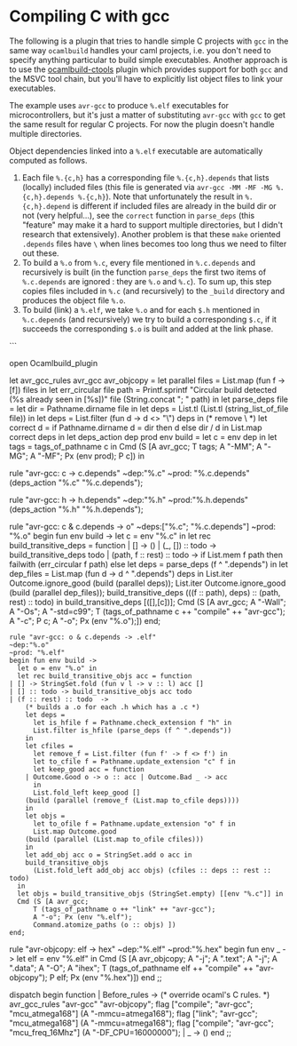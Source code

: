<!-- ((! set title A gcc plugin example !)) ((! set learn !)) -->

# Compiling C with gcc
The following is a plugin that tries to handle simple C projects with
`gcc` in the same way `ocamlbuild` handles your caml projects, i.e. you
don't need to specify anything particular to build simple executables.
Another approach is to use the
[ocamlbuild-ctools](http://dvide.com/labs/ocamlbuild-ctools) plugin
which provides support for both `gcc` and the MSVC tool chain, but
you'll have to explicitly list object files to link your executables.

The example uses `avr-gcc` to produce `%.elf` executables for
microcontrollers, but it's just a matter of substituting `avr-gcc` with
`gcc` to get the same result for regular C projects. For now the plugin
doesn't handle multiple directories.

Object dependencies linked into a `%.elf` executable are automatically
computed as follows.

1. Each file `%.{c,h}` has a corresponding file `%.{c,h}.depends` that
 lists \(locally\) included files \(this file is generated via
 `avr-gcc -MM -MF -MG %.{c,h}.depends %.{c,h}`\). Note that
 unfortunately the result in `%.{c,h}.depend` is different if
 included files are already in the build dir or not \(very
 helpful...\), see the `correct` function in `parse_deps` \(this
 "feature" may make it a hard to support multiple directories, but I
 didn't research that extensively\). Another problem is that these
 `make` oriented `.depends` files have `\` when lines becomes too
 long thus we need to filter out these.
2. To build a `%.o` from `%.c`, every file mentioned in `%.c.depends`
 and recursively is built \(in the function `parse_deps` the first two
 items of `%.c.depends` are ignored : they are `%.o` and `%.c`\). To
 sum up, this step copies files included in `%.c` \(and recursively\)
 to the `_build` directory and produces the object file `%.o`.
3. To build \(link\) a `%.elf`, we take `%.o` and for each `$.h`
 mentioned in `%.c.depends` \(and recursively\) we try to build a
 corresponding `$.c`, if it succeeds the corresponding `$.o` is built
 and added at the link phase.

<!-- -->```
open Ocamlbuild_plugin

let avr_gcc_rules avr_gcc avr_objcopy =
  let parallel files = List.map (fun f -> [f]) files in
  let err_circular file path = 
    Printf.sprintf "Circular build detected (%s already seen in [%s])"
      file (String.concat "; " path)
  in
  let parse_deps file = 
    let dir = Pathname.dirname file in
    let deps = List.tl (List.tl (string_list_of_file file)) in
    let deps = List.filter (fun d -> d <> "\\") deps in (* remove \ *)
    let correct d = if Pathname.dirname d = dir then d else dir / d in
    List.map correct deps
  in
  let deps_action dep prod env build = 
    let c = env dep in
    let tags = tags_of_pathname c in
    Cmd (S [A avr_gcc; T tags; 
        A "-MM"; A "-MG"; A "-MF"; Px (env prod); P c])
  in

  rule "avr-gcc: c -> c.depends" 
    ~dep:"%.c" 
    ~prod: "%.c.depends" (deps_action "%.c" "%.c.depends");

  rule "avr-gcc: h -> h.depends"
    ~dep:"%.h"
    ~prod:"%.h.depends" (deps_action "%.h" "%.h.depends");

  rule "avr-gcc: c & c.depends -> o"
    ~deps:["%.c"; "%.c.depends"]
    ~prod: "%.o"
    begin fun env build ->
      let c = env "%.c" in
      let rec build_transitive_deps = function
    | [] -> ()
    | (_, []) :: todo -> build_transitive_deps todo
    | (path, f :: rest) :: todo ->
        if List.mem f path then failwith (err_circular f path) else
        let deps = parse_deps (f ^ ".depends") in
        let dep_files = List.map (fun d -> d ^ ".depends") deps in
        List.iter Outcome.ignore_good (build (parallel deps));
        List.iter Outcome.ignore_good (build (parallel dep_files));
        build_transitive_deps (((f :: path), deps) :: (path, rest) :: todo)
      in
      build_transitive_deps [([],[c])];
      Cmd (S [A avr_gcc;
          A "-Wall"; A "-Os"; A "-std=c99";
          T (tags_of_pathname c ++ "compile" ++ "avr-gcc");
          A "-c"; P c;
          A "-o"; Px (env "%.o");])
    end;

    rule "avr-gcc: o & c.depends -> .elf" 
    ~dep:"%.o"
    ~prod: "%.elf"
    begin fun env build -> 
      let o = env "%.o" in
      let rec build_transitive_objs acc = function 
    | [] -> StringSet.fold (fun v l -> v :: l) acc []
    | [] :: todo -> build_transitive_objs acc todo
    | (f :: rest) :: todo  -> 
        (* builds a .o for each .h which has a .c *)
        let deps =
          let is_hfile f = Pathname.check_extension f "h" in
          List.filter is_hfile (parse_deps (f ^ ".depends")) 
        in
        let cfiles = 
          let remove_f = List.filter (fun f' -> f <> f') in
          let to_cfile f = Pathname.update_extension "c" f in
          let keep_good acc = function
        | Outcome.Good o -> o :: acc | Outcome.Bad _ -> acc 
          in
          List.fold_left keep_good [] 
        (build (parallel (remove_f (List.map to_cfile deps)))) 
        in
        let objs = 
          let to_ofile f = Pathname.update_extension "o" f in
          List.map Outcome.good 
        (build (parallel (List.map to_ofile cfiles)))
        in
        let add_obj acc o = StringSet.add o acc in
        build_transitive_objs 
          (List.fold_left add_obj acc objs) (cfiles :: deps :: rest :: todo)
      in
      let objs = build_transitive_objs (StringSet.empty) [[env "%.c"]] in
      Cmd (S [A avr_gcc;
          T (tags_of_pathname o ++ "link" ++ "avr-gcc");
          A "-o"; Px (env "%.elf");
          Command.atomize_paths (o :: objs) ])
    end;


  rule "avr-objcopy: elf -> hex"
    ~dep:"%.elf"
    ~prod:"%.hex"
    begin fun env _ ->
      let elf = env "%.elf" in
      Cmd (S [A avr_objcopy;
          A "-j"; A ".text";
          A "-j"; A ".data";
          A "-O"; A "ihex";
          T (tags_of_pathname elf ++ "compile" ++ "avr-objcopy");
          P elf;
          Px (env "%.hex")])
    end
;;



dispatch begin function
  | Before_rules ->                            (* override ocaml's C rules. *)
      avr_gcc_rules "avr-gcc" "avr-objcopy";
      flag ["compile"; "avr-gcc"; "mcu_atmega168"] (A "-mmcu=atmega168");
      flag ["link"; "avr-gcc"; "mcu_atmega168"] (A "-mmcu=atmega168");
      flag ["compile"; "avr-gcc"; "mcu_freq_16Mhz"] (A "-DF_CPU=16000000");
  | _ -> ()
end
;;

```


